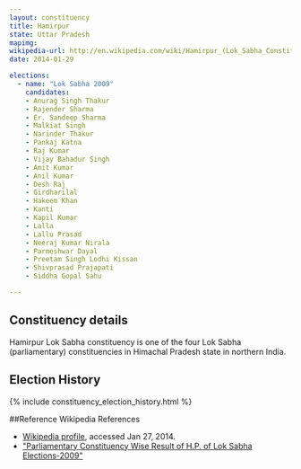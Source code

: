 ```yaml
---
layout: constituency
title: Hamirpur
state: Uttar Pradesh
mapimg: 
wikipedia-url: http://en.wikipedia.com/wiki/Hamirpur_(Lok_Sabha_Constituency)
date: 2014-01-29

elections: 
  - name: "Lok Sabha 2009"
    candidates: 
    - Anurag Singh Thakur 
    - Rajender Sharma 
    - Er. Sandeep Sharma 
    - Malkiat Singh 
    - Narinder Thakur 
    - Pankaj Katna 
    - Raj Kumar 
    - Vijay Bahadur Singh 
    - Amit Kumar 
    - Anil Kumar 
    - Desh Raj 
    - Girdharilal 
    - Hakeem Khan 
    - Kanti 
    - Kapil Kumar 
    - Lalla 
    - Lallu Prasad 
    - Neeraj Kumar Nirala 
    - Parmeshwar Dayal 
    - Preetam Singh Lodhi Kissan 
    - Shivprasad Prajapati 
    - Siddha Gopal Sahu 

---
```

## Constituency details
Hamirpur Lok Sabha constituency is one of the four Lok Sabha (parliamentary) constituencies in Himachal Pradesh state in northern India.




## Election History
{% include constituency_election_history.html %}

##Reference
Wikipedia References
- [Wikipedia profile]({{page.profile.wikipedia}}), accessed Jan 27, 2014.
- ["Parliamentary Constituency Wise Result of H.P. of Lok Sabha Elections-2009"][wiki1]

[wiki1]: http://ceohimachal.nic.in/BKGROUND/PC%20wise%20Result%20of%20H.P.pdf

